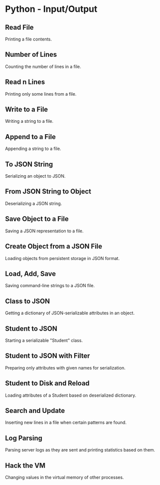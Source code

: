 # Python - Input/Output

## Read File
Printing a file contents.

## Number of Lines
Counting the number of lines in a file.

## Read n Lines
Printing only some lines from a file.

## Write to a File
Writing a string to a file.

## Append to a File
Appending a string to a file.

## To JSON String
Serializing an object to JSON.

## From JSON String to Object
Deserializing a JSON string.

## Save Object to a File
Saving a JSON representation to a file.

## Create Object from a JSON File
Loading objects from persistent storage in JSON format.

## Load, Add, Save
Saving command-line strings to a JSON file.

## Class to JSON
Getting a dictionary of JSON-serializable attributes in an object.

## Student to JSON
Starting a serializable "Student" class.

## Student to JSON with Filter
Preparing only attributes with given names for serialization.

## Student to Disk and Reload
Loading attributes of a Student based on deserialized dictionary.

## Search and Update
Inserting new lines in a file when certain patterns are found.

## Log Parsing
Parsing server logs as they are sent and printing statistics based on them.

## Hack the VM
Changing values in the virtual memory of other processes.
